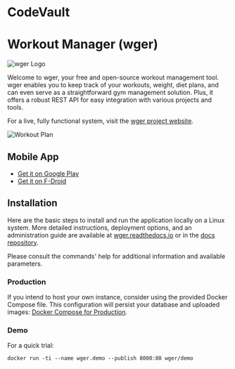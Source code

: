 # CodeVault
# Workout Manager (wger)
![wger Logo](https://raw.githubusercontent.com/wger-project/wger/master/wger/core/static/images/logos/logo.png)

Welcome to wger, your free and open-source workout management tool. wger enables you to keep track of your workouts, weight, diet plans, and can even serve as a straightforward gym management solution. Plus, it offers a robust REST API for easy integration with various projects and tools.

For a live, fully functional system, visit the [wger project website](https://wger.de/).

![Workout Plan](https://raw.githubusercontent.com/wger-project/wger/master/wger/software/static/images/workout.png)

## Mobile App
- [Get it on Google Play](https://play.google.com/store/apps/details?id=de.wger.flutter)
- [Get it on F-Droid](https://f-droid.org/packages/de.wger.flutter/)

## Installation

Here are the basic steps to install and run the application locally on a Linux system. More detailed instructions, deployment options, and an administration guide are available at [wger.readthedocs.io](https://wger.readthedocs.io) or in the [docs repository](https://github.com/wger-project/docs).

Please consult the commands' help for additional information and available parameters.

### Production

If you intend to host your own instance, consider using the provided Docker Compose file. This configuration will persist your database and uploaded images: [Docker Compose for Production](https://github.com/wger-project/docker).

### Demo

For a quick trial:

```shell script
docker run -ti --name wger.demo --publish 8000:80 wger/demo
